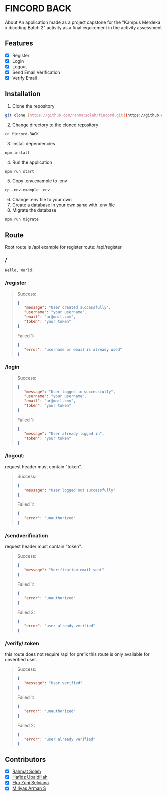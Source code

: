 # FINCORD BACK
About An application made as a project capstone for the "Kampus Merdeka x dicoding Batch 2" activity as a final requirement in the activity assessment

## Features
- [x] Register
- [x] Login
- [x] Logout
- [x] Send Email Verification
- [x] Verify Email

## Installation
1. Clone the repository
```bash
git clone [https://github.com/rahmatsoleh/fincord.git](https://github.com/Dzyfhuba/fincord-back.git)
```

2. Change directory to the cloned repository
```bash
cd fincord-BACK
```

3. Install dependencies
```bash
npm install
```

4. Run the application
```bash
npm run start
```

5. Copy .env.example to .env
```bash
cp .env.example .env
```

6. Change .env file to your own
7. Create a database in your own same with .env file
8. Migrate the database
```bash
npm run migrate
```

## Route
Root route is /api
example for register route: /api/register
### /
```
Hello, World!
```
### /register
>Success:
>```json
>{
>    "message": "User created successfully",
>    "username": "your username",
>    "email": "ur@mail.com",
>    "token": "your token"
>}
>```
>Failed 1:
>```json
>{
>    "error": "username or email is already used"
>}
>```

### /login
>Success:
>```json
>{
>    "message": "User logged in successfully",
>    "username": "your username",
>    "email": "ur@mail.com",
>    "token": "your token"
>}
>```
>Failed 1:
>```json
>{
>    "message": "User already logged in",
>    "token": "your token"
>}

### /logout:
request header must contain "token".
>Success:
>```json
>{
>    "message": "User logged out successfully"
>}
>```
>Failed 1:
>```json
>{
>    "error": "unauthorized"
>}

### /sendverification
request header must contain "token".
>Success:
>```json
>{
>    "message": "Verification email sent"
>}
>```
>Failed 1:
>```json
>{
>    "error": "unauthorized"
>}
>```
>Failed 2:
>```json
>{
>    "error": "user already verified"
>}

### /verify/:token
this route does not require /api for prefix
this route is only available for unverified user.
>Success:
>```json
>{
>    "message": "User verified"
>}
>```
>Failed 1:
>```json
>{
>    "error": "unauthorized"
>}
>```
>Failed 2:
>```json
>{
>    "error": "user already verified"
>}
    
## Contributors
- [x] [Rahmat Soleh](https://github.com/rahmatsoleh)
- [x] [Hafidz Ubaidillah](https://github.com/Dzyfhuba)
- [x] [Eka Zuni Selviana](https://github.com/Ekazunis)
- [x] [M Ilyas Arman S](https://github.com/milyasarmans)
